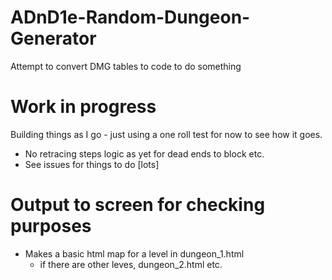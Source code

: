 # ADnD1e-Random-Dungeon-Generator
Attempt to convert DMG tables to code to do something

# Work in progress
Building things as I go - just using a one roll test for now to see how it goes.
- No retracing steps logic as yet for dead ends to block etc.
- See issues for things to do [lots]

# Output to screen for checking purposes
- Makes a basic html map for a level in dungeon_1.html
  - if there are other leves, dungeon_2.html etc.
